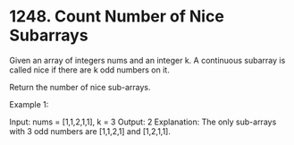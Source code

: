 # **1248. Count Number of Nice Subarrays**

Given an array of integers nums and an integer k. A continuous subarray is called nice if there are k odd numbers on it.

Return the number of nice sub-arrays.


Example 1:

Input: nums = [1,1,2,1,1], k = 3
Output: 2
Explanation: The only sub-arrays with 3 odd numbers are [1,1,2,1] and [1,2,1,1].